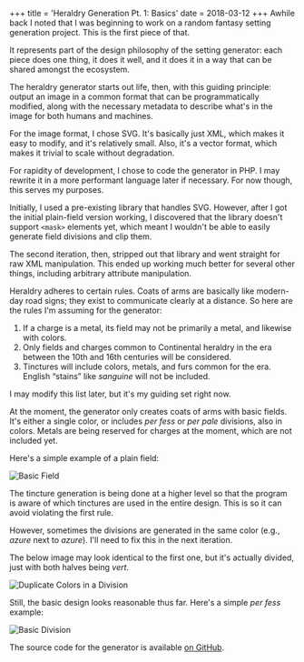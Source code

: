 +++
title = 'Heraldry Generation Pt. 1: Basics'
date = 2018-03-12
+++
Awhile back I noted that I was beginning to work on a random fantasy setting generation project. This is the first piece of that.

It represents part of the design philosophy of the setting generator: each piece does one thing, it does it well, and it does it in a way that can be shared amongst the ecosystem.

The heraldry generator starts out life, then, with this guiding principle: output an image in a common format that can be programmatically modified, along with the necessary metadata to describe what's in the image for both humans and machines.

For the image format, I chose SVG. It's basically just XML, which makes it easy to modify, and it's relatively small. Also, it's a vector format, which makes it trivial to scale without degradation.

For rapidity of development, I chose to code the generator in PHP. I may rewrite it in a more performant language later if necessary. For now though, this serves my purposes.

Initially, I used a pre-existing library that handles SVG. However, after I got the initial plain-field version working, I discovered that the library doesn't support `<mask>` elements yet, which meant I wouldn't be able to easily generate field divisions and clip them.

The second iteration, then, stripped out that library and went straight for raw XML manipulation. This ended up working much better for several other things, including arbitrary attribute manipulation.

Heraldry adheres to certain rules. Coats of arms are basically like modern-day road signs; they exist to communicate clearly at a distance. So here are the rules I'm assuming for the generator:

1.  If a charge is a metal, its field may not be primarily a metal, and likewise with colors.
2.  Only fields and charges common to Continental heraldry in the era between the 10th and 16th centuries will be considered.
3.  Tinctures will include colors, metals, and furs common for the era. English “stains” like _sanguine_ will not be included.

I may modify this list later, but it's my guiding set right now.

At the moment, the generator only creates coats of arms with basic fields. It's either a single color, or includes _per fess_ or _per pale_ divisions, also in colors. Metals are being reserved for charges at the moment, which are not included yet.

Here's a simple example of a plain field:

![Basic Field](/heraldry-basic-field.svg)

The tincture generation is being done at a higher level so that the program is aware of which tinctures are used in the entire design. This is so it can avoid violating the first rule.

However, sometimes the divisions are generated in the same color (e.g., _azure_ next to _azure_). I'll need to fix this in the next iteration.

The below image may look identical to the first one, but it's actually divided, just with both halves being _vert_.

![Duplicate Colors in a Division](/heraldry-duplicate-colors.svg)

Still, the basic design looks reasonable thus far. Here's a simple _per fess_ example:

![Basic Division](/heraldry-basic-division.svg)

The source code for the generator is available [on GitHub](https://github.com/ironarachne/heraldry).
